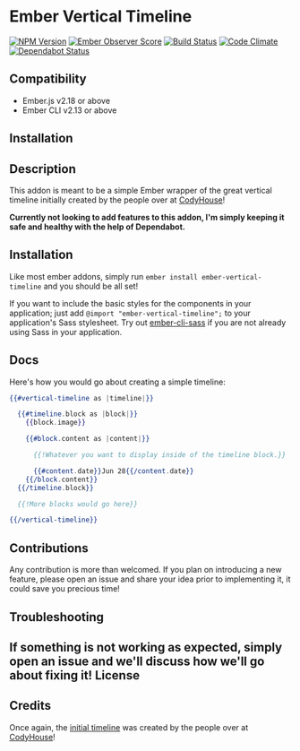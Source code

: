# Ember Vertical Timeline

[![NPM Version](https://badge.fury.io/js/ember-vertical-timeline.svg)](https://badge.fury.io/js/ember-vertical-timeline)
[![Ember Observer Score](https://emberobserver.com/badges/ember-vertical-timeline.svg)](https://emberobserver.com/addons/ember-vertical-timeline)
[![Build Status](https://travis-ci.org/Oreoz/ember-vertical-timeline.svg?branch=master)](https://travis-ci.org/Oreoz/ember-vertical-timeline)
[![Code Climate](https://codeclimate.com/github/Oreoz/ember-vertical-timeline/badges/gpa.svg)](https://codeclimate.com/github/Oreoz/ember-vertical-timeline)
[![Dependabot Status](https://api.dependabot.com/badges/status?host=github&repo=Oreoz/ember-vertical-timeline)](https://dependabot.com)


Compatibility
------------------------------------------------------------------------------

* Ember.js v2.18 or above
* Ember CLI v2.13 or above


Installation
------------------------------------------------------------------------------
## Description

This addon is meant to be a simple Ember wrapper of the great vertical timeline initially created by the people over at [CodyHouse](https://codyhouse.co/gem/vertical-timeline/)!

__Currently not looking to add features to this addon, I'm simply keeping it safe and healthy with the help of Dependabot.__

## Installation

Like most ember addons, simply run `ember install ember-vertical-timeline` and you should be all set!

If you want to include the basic styles for the components in your application; just add `@import "ember-vertical-timeline";` to your application's Sass stylesheet. Try out [ember-cli-sass](https://github.com/aexmachina/ember-cli-sass) if you are not already using Sass in your application.

## Docs

Here's how you would go about creating a simple timeline:

```hbs
{{#vertical-timeline as |timeline|}}

  {{#timeline.block as |block|}}
    {{block.image}}

    {{#block.content as |content|}}

      {{!Whatever you want to display inside of the timeline block.}}

      {{#content.date}}Jun 28{{/content.date}}
    {{/block.content}}
  {{/timeline.block}}

  {{!More blocks would go here}}

{{/vertical-timeline}}

```

## Contributions
Any contribution is more than welcomed. If you plan on introducing a new feature, please open an issue and share your idea prior to implementing it, it could save you precious time!

## Troubleshooting
If something is not working as expected, simply open an issue and we'll discuss how we'll go about fixing it!
License
------------------------------------------------------------------------------

## Credits
Once again, the [initial timeline](https://codyhouse.co/gem/vertical-timeline/) was created by the people over at [CodyHouse](https://codyhouse.co)!
